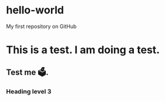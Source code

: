 # hello-world
My first repository on GitHub
# This is a test. I am doing a test.
## Test me 🗳️.
### Heading level 3
